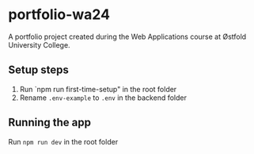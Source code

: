 # portfolio-wa24

A portfolio project created during the Web Applications course at Østfold University College.

## Setup steps

1. Run `npm run first-time-setup" in the root folder
2. Rename `.env-example` to `.env` in the backend folder

## Running the app

Run `npm run dev` in the root folder
